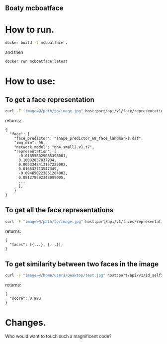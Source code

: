 ## Boaty mcboatface


# How to run.

```bash
docker build -t mcboatface .
```

and then

```bash
docker run mcboatface:latest
```

# How to use:

## To get a face representation
```bash
curl -F "image=@/path/to/image.jpg" host:port/api/v1/face/representation
```
returns:
```
{
  "face": {
    "face_predictor": "shape_predictor_68_face_landmarks.dat",
    "img_dim": 96,
    "network_model": "nn4.small2.v1.t7",
    "representation": [
      -0.018558029085398001,
      0.10032837837934,
      0.0053342413157225002,
      0.016532713547349,
      -0.094650223851204002,
      0.081278592348099005,
      ...
      ],
    }
}
```

## To get all the face representations
```bash
curl -F "image=@/path/to/image.jpg" host:port/api/v1/faces/representation
```
returns:
```
{
  "faces": [{...}, {...}],
}
```

## To get similarity between two faces in the image
```bash
curl -F "image=@/home/user1/Desktop/test.jpg" host:port/api/v1/id_selfie/score
```

returns:
```
{
  "score": 0.993
}
```

# Changes.
Who would want to touch such a magnificent code?
